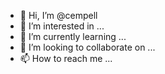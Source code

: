 - 👋 Hi, I’m @cempell
- 👀 I’m interested in ...
- 🌱 I’m currently learning ...
- 💞️ I’m looking to collaborate on ...
- 📫 How to reach me ...

<!---
cempell/cempell is a ✨ special ✨ repository because its `README.md` (this file) appears on your GitHub profile.
You can click the Preview link to take a look at your changes.
--->
